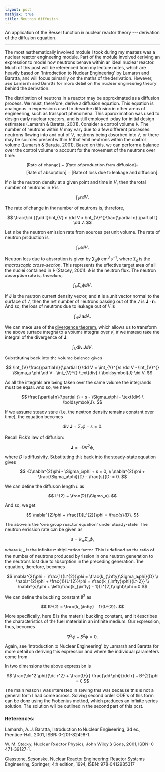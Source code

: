 ```yaml
---
layout: post
mathjax: true
title: Neutron diffusion
---
```


An application of the Bessel function in nuclear reactor theory --- derivation
of the diffusion equation.

---

The most mathematically involved module I took during my masters was a nuclear
reactor engineering module. Part of the module involved deriving an expression
to model how neutrons behave within an ideal nuclear reactor. Much of this post
will be referenced from my lecture notes, which are heavily based on
'Introduction to Nuclear Engineering' by Lamarsh and Baratta, and will focus
primarily on the maths of the derivation. However, see Lamarsh and Baratta for
more detail on the nuclear engineering theory behind the derivation.

The distribution of neutrons in a reactor may be approximated as a diffusion
process. We must, therefore, derive a diffusion equation. This equation is
analogous to expressions used to describe diffusion in other areas of
engineering, such as transport phenomena. This approximation was used to design
early nuclear reactors, and is still employed today for initial design estimates
(Lamarsh & Baratta, 2001). Consider a control volume $V$. The number of neutrons
within $V$ may vary due to a few different processes: neutrons flowing into and
out of $V$, neutrons being absorbed into $V$, or there may be sources present
within $V$ that emit neutrons within the control volume (Lamarsh & Baratta,
2001). Based on this, we can perform a balance over the control volume to
account for the movement of the neutrons over time:

$\newcommand{\dd}{\mathrm{d}}$

$$
    [\text{Rate of change}] \ = \ [\text{Rate of production from diffusion}] -
$$
$$
    \qquad \qquad [\text{Rate of absorption}] -[\text{Rate of loss due to
leakage and diffusion}].
$$

If $n$ is the neutron density at a given point and time in $V$, then the total
number of neutrons in $V$ is

$$
    \int_{V} n \dd V.
$$

The rate of change in the number of neutrons is, therefore,

$$
    \frac{\dd }{\dd t}\int_{V} n \dd V = \int_{V}^{}\frac{\partial n}{\partial
    t} \dd V.
$$

Let $s$ be the neutron emission rate  from sources per unit volume. The rate of
neutron production is

$$
    \int_{V} s \dd V.
$$

Neutron loss due to absorption is given by $\sum_{a}\phi$ cm$^3$ s$^{-1}$, where
$\sum_{a}$ is the _macroscopic cross-section_. This represents the effective
target area of all the nuclei contained in $V$ (Stacey, 2001). $\phi$ is the
neutron flux. The neutron absorption rate is, therefore,

$$
    \int_{V} \Sigma_{a} \phi \dd V.
$$

If $\boldsymbol{J}$ is the neutron current density vector, and $\boldsymbol{n}$
is a unit vector normal to the surface of $V$, then the net number of neutrons
passing out of the $V$ is $\boldsymbol{J} \cdot \boldsymbol{n}$. And so, the
loss of neutrons due to leakage out of $V$ is

$$
    \int_{A} \boldsymbol{J} \ \boldsymbol{n} \dd A.
$$

We can make use of the [divergence
theorem](https://mathworld.wolfram.com/DivergenceTheorem.html), which allows us
to transform the above surface integral to a volume integral over $V$, if we
instead take the integral of the divergence of $\boldsymbol{J}$:

$$
    \int_{V} \text{div} \ \boldsymbol{J} \dd V.
$$

Substituting back into the volume balance gives

$$
    \int_{V} \frac{\partial n}{\partial t} \dd V = \int_{V}^{}s \dd V -
    \int_{V}^{} \Sigma_a \phi \dd V - \int_{V}^{} \text{div} \ \boldsymbol{J} \dd
    V.
$$

As all the integrals are being taken over the same volume the integrands must be
equal. And so, we have

$$
    \frac{\partial n}{\partial t} = s - \Sigma_a\phi - \text{div} \
    \boldsymbol{J}.
$$

If we assume steady state (i.e. the neutron density remains constant over time),
the equation becomes

$$
    \text{div} \ \boldsymbol{J} + \Sigma_a\phi - s = 0.
$$

Recall Fick's law of diffusion:

$$
    \boldsymbol{J} = -D\nabla ^{2}\phi,
$$

where $D$ is diffusivity. Substituting this back into the steady-state equation gives

$$
    -D\nabla^{2}\phi - \Sigma_a\phi + s = 0, \\
    \nabla^{2}\phi + \frac{\Sigma_a\phi}{D} - \frac{s}{D} = 0.
$$

We can define the diffusion length $L$ as

$$
    L^{2} = \frac{D}{\Sigma_a}.
$$

And so, we get

$$
    \nabla^{2}\phi + \frac{1}{L^{2}}\phi = \frac{s}{D}.
$$

The above is the 'one group reactor equation' under steady-state. The neutron
emission rate can be given as

$$
    s = k_{\infty}\Sigma_a\phi,
$$

where $k_{\infty}$ is the infinite multiplication factor. This is defined as the
ratio of the number of neutrons produced by fission in one neutron generation to
the neutrons lost due to absorption in the preceding generation. The equation,
therefore, becomes

$$
    \nabla^{2}\phi + \frac{1}{L^{2}}\phi = \frac{k_{\infty}\Sigma_a\phi}{D} \\
    \nabla^{2}\phi + \frac{1}{L^{2}}\phi = \frac{k_{\infty}\phi}{L^{2}} \\
    \nabla^{s}\phi + \left(\frac{k_{\infty} - 1}{L^{2}}\right)\phi = 0
$$

We can define the buckling constant $B^{2}$ as

$$
    B^{2} = \frac{k_{\infty} - 1}{L^{2}}.
$$

More specifically, here $B$ is the material buckling constant, and it describes the
characteristics of the fuel material in an infinite medium. Our expression,
thus, becomes

$$
    \nabla^{2}\phi + B^{2}\phi = 0.
$$

Again, see 'Introduction to Nuclear Engineering' by Lamarsh and Baratta for more
detail on deriving this expression and where the individual parameters come
from.

In two dimensions the above expression is

$$
    \frac{\dd^2 \phi}{\dd r^2} + \frac{1}{r} \frac{\dd \phi}{\dd r} + B^{2}\phi
    = 0
$$

The main reason I was interested in solving this was because this is not a
general form I had come across. Solving second order ODE's of this form can be
done using the Frobenius method, which produces an infinite series solution. The
solution will be outlined in the second part of this post.

###  References:
Lamarsh, A. J. Baratta, Introduction to Nuclear Engineering, 3d ed.,
Prentice-Hall, 2001, ISBN: 0-201-82498-1.

W. M. Stacey, Nuclear Reactor Physics, John Wiley & Sons, 2001, ISBN: 0-
471-39127-1.

Glasstone, Sesonske. Nuclear Reactor Engineering: Reactor Systems Engineering,
Springer; 4th edition, 1994, ISBN: 978-0412985317
